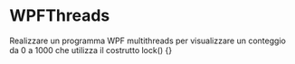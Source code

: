 # WPFThreads
Realizzare un programma WPF multithreads per visualizzare un conteggio da 0 a 1000 che utilizza il costrutto lock() {}
